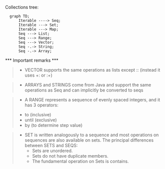 Collections tree:

```mermaid
  graph TD;
      Iterable ----> Seq;
      Iterable ---> Set;
      Iterable ---> Map;
      Seq ---> List;
      Seq ---> Range;
      Seq ---> Vector;
      Seq -.-> String;
      Seq -.-> Array;
```

*** Important remarks ***
    
   >* VECTOR supports the same operations as lists except :: (instead it uses +: or :+)
   
   >* ARRAYS and STRINGS come from Java and support the same operations as Seq and can implicitly be converted to seqs
   
   >* A RANGE represents a sequence of evenly spaced integers, and it has 3 operators:
   >  - to (inclusive)
   >  - until (exclusive)
   >  - by (to determine step value)
   
   >* SET is written analogously to a sequence and most operations on sequences are also available on sets. 
   >  The principal differences between SETS and SEQS:
   >   - Sets are unordered.
   >   - Sets do not have duplicate members.
   >   - The fundamental operation on Sets is contains. 
        
   